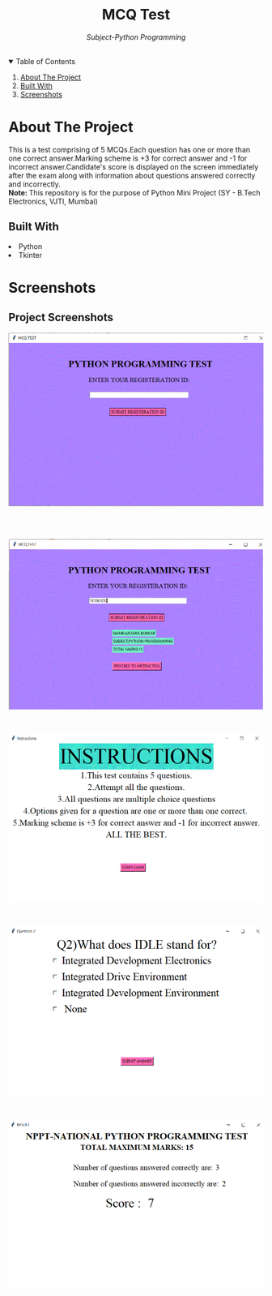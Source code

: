 <!-- PROJECT LOGO -->
<br />
<p align="center">
    <h1 align="center">MCQ Test</h1>
   <p align="center"><i>
      Subject-Python Programming
      </i>
            <br />
            <br />
    </p>
  </p>

<!-- TABLE OF CONTENTS -->
<details open="open">
  <summary>Table of Contents</summary>
  <ol>
    <li>
      <a href="#about-the-project">About The Project</a>
        <li><a href="#built-with">Built With</a>
        </li>
      </ul>
    </li>
    <li><a href="#screenshots">Screenshots</a></li>
    </ol>
</details>


<!-- ABOUT THE PROJECT -->
# About The Project
  <p align = "center">
    <p>
    This is a test comprising of 5 MCQs.Each question has one or more than one correct answer.Marking scheme is +3 for correct answer and -1 for incorrect answer.Candidate's score is displayed on the screen immediately after the exam along with information about questions answered correctly and incorrectly.
    </br>
    <b>Note: </b> This repository is for the purpose of Python Mini Project (SY - B.Tech Electronics, VJTI, Mumbai)
    </p>
  </p>


  
## Built With


<li>Python
<li>Tkinter




<!-- USAGE EXAMPLES -->
# Screenshots

## Project Screenshots

<p align="center">
  <img src="login1.GIF" title="Login Screen">&nbsp; &nbsp; &nbsp; &nbsp; 
</p>
&nbsp; &nbsp; 
<p align="center">
  <img src="login2.GIF"  alt="Container Description Screen">
</p>
&nbsp; &nbsp; 
<p align="center">
 <img src="Instructions.GIF"  alt="Container Description Screen">
</p>
&nbsp; &nbsp; 
<p align="center">
 <img src="Question.GIF"  alt="Container Description Screen">
</p>
&nbsp; &nbsp; 
<p align="center">
 <img src="Result.GIF"  alt="Container Description Screen">
</p>


